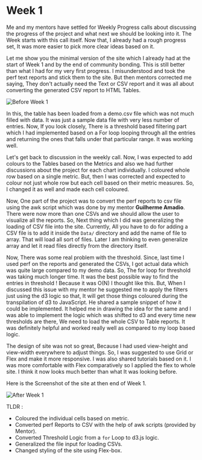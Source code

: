 # Week 1

Me and my mentors have settled for Weekly Progress calls about discussing the progress of the project and what next we should be looking into it. The Week starts with this call itself. Now that, I already had a rough progress set, It was more easier to pick more clear ideas based on it. 

Let me show you the minimal version of the site which I already had at the start of Week 1 and by the end of community bonding. 
This is still better than what I had for my very first progress. I misunderstood and took the perf text reports and stick them to the site. But then mentors corrected me saying, They don't actually need the Text or CSV report and it was all about converting the generated CSV report to HTML Tables. 

![Before Week 1](https://user-images.githubusercontent.com/79367883/174475695-4e1b9179-6c6c-4862-a625-6703bd76536d.png)

In this, the table has been loaded from a demo.csv file which was not much filled with data. It was just a sample data file with very less number of entries. Now, If you look closely, There is a threshold based filtering part which I had implemented based on a For loop looping through all the entries and returning the ones that falls under that particular range. It was working well. 

Let's get back to discussion in the weekly call. Now, I was expected to add colours to the Tables based on the Metrics and also we had further discussions about the project for each chart individually. I coloured whole row based on a single metric. But, then I was corrected and expected to colour not just whole row but each cell based on their metric measures. So, I changed it as well and made each cell coloured. 

Now, One part of the project was to convert the perf reports to csv file using the awk script which was done by my mentor **Guilherme Amadio**. There were now more than one CSVs and we should allow the user to visualize all the reports. So, Next thing which I did was generalizing the loading of CSV file into the site. Currently, All you have to do for adding a CSV file is to add it inside the `Data/` directory and add the name of file to array. That will load all sort of files. Later I am thinking to even generalize array and let it read files directly from the directory itself. 

Now, There was some real problem with the threshold. Since, last time I used perf on the reports and generated the CSVs, I got actual data which was quite large compared to my demo data. So, The for loop for threshold was taking much longer time. It was the best possible way to find the entries in threshold ! Because it was O(N) I thought like this. But, When I discussed this issue with my mentor he suggested me to apply the filters just using the d3 logic so that, It will get those things coloured during the transpilation of d3 to JavaScript. He shared a sample snippet of how it could be implemented. It helped me in drawing the idea for the same and I was able to implement the logic which was shifted to d3 and every time new thresholds are there, We need to load the whole CSV to Table reports. It was definitely helpful and worked really well as compared to my loop based logic.

The design of site was not so great, Because I had used view-height and view-width everywhere to adjust things. So, I was suggested to use Grid or Flex and make it more responsive. I was also shared tutorials based on it. I was more comfortable with Flex comparatively so I applied the flex to whole site. I think it now looks much better than what It was looking before.

Here is the Screenshot of the site at then end of Week 1. 

![After Week 1](https://user-images.githubusercontent.com/79367883/174476966-35ce971c-b1a1-4601-a0b7-09762046a0bc.png)


TLDR :
- Coloured the individual cells based on metric. 
- Converted perf Reports to CSV with the help of awk scripts (provided by Mentor).
- Converted Threshold Logic from a `for` Loop to d3.js logic.
- Generalized the file input for loading CSVs.
- Changed styling of the site using Flex-box.